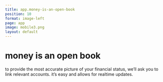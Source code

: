 ```yaml
---
title: app.money-is-an-open-book
position: 10
format: image-left
page: app
image: mobile3.png
layout: default
---
```


# money is an open book
to provide the most accurate picture of your financial status, we’ll ask you to link relevant accounts. it’s 
easy and allows for realtime updates.

